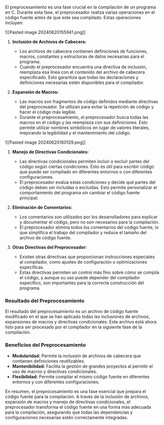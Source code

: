 El preprocesamiento es una fase crucial en la compilación de un programa en C. Durante esta fase, el preprocesador realiza varias operaciones en el código fuente antes de que este sea compilado. Estas operaciones incluyen:

![[Pasted image 20240620155941.png]]

1. **Inclusión de Archivos de Cabecera:**
    
    - Los archivos de cabecera contienen definiciones de funciones, macros, constantes y estructuras de datos necesarias para el programa.
    - Cuando el preprocesador encuentra una directiva de inclusión, reemplaza esa línea con el contenido del archivo de cabecera especificado. Esto garantiza que todas las declaraciones y definiciones necesarias estén disponibles para el compilador.
2. **Expansión de Macros:**
    
    - Las macros son fragmentos de código definidos mediante directivas del preprocesador. Se utilizan para evitar la repetición de código y hacer el código más legible.
    - Durante el preprocesamiento, el preprocesador busca todas las macros en el código y las reemplaza con sus definiciones. Esto permite utilizar nombres simbólicos en lugar de valores literales, mejorando la legibilidad y el mantenimiento del código.

![[Pasted image 20240620160129.png]]

1. **Manejo de Directivas Condicionales:**
    
    - Las directivas condicionales permiten incluir o excluir partes del código según ciertas condiciones. Esto es útil para escribir código que puede ser compilado en diferentes entornos o con diferentes configuraciones.
    - El preprocesador evalúa estas condiciones y decide qué partes del código deben ser incluidas o excluidas. Esto permite personalizar el comportamiento del programa sin cambiar el código fuente principal.
4. **Eliminación de Comentarios:**
    
    - Los comentarios son utilizados por los desarrolladores para explicar y documentar el código, pero no son necesarios para la compilación.
    - El preprocesador elimina todos los comentarios del código fuente, lo que simplifica el trabajo del compilador y reduce el tamaño del archivo de código fuente.
5. **Otras Directivas del Preprocesador:**
    
    - Existen otras directivas que proporcionan instrucciones especiales al compilador, como ajustes de configuración o optimizaciones específicas.
    - Estas directivas permiten un control más fino sobre cómo se compila el código, y aunque su uso puede depender del compilador específico, son importantes para la correcta construcción del programa.

### Resultado del Preprocesamiento

El resultado del preprocesamiento es un archivo de código fuente modificado en el que se han aplicado todas las inclusiones de archivos, expansiones de macros y directivas condicionales. Este archivo está ahora listo para ser procesado por el compilador en la siguiente fase de la compilación.

### Beneficios del Preprocesamiento

- **Modularidad:** Permite la inclusión de archivos de cabecera que contienen definiciones reutilizables.
- **Mantenibilidad:** Facilita la gestión de grandes proyectos al permitir el uso de macros y directivas condicionales.
- **Flexibilidad:** Permite compilar el mismo código fuente en diferentes entornos y con diferentes configuraciones.

En resumen, el preprocesamiento es una fase esencial que prepara el código fuente para la compilación. A través de la inclusión de archivos, expansión de macros y manejo de directivas condicionales, el preprocesador transforma el código fuente en una forma más adecuada para la compilación, asegurando que todas las dependencias y configuraciones necesarias estén correctamente integradas.